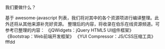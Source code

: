 我们要做什么？

基于 awesome-javascript 列表，我们将对其中的各个资源项进行编译整理。此外还将从其他来源补充好资源。
整理后的内容，将收录在伯乐在线资源频道。可参考已整理的内容：
《jQWidgets：jQuery HTML5 UI组件框架》
《Bootstrap：Web前端开发框架》
《YUI Compressor：JS/CSS压缩工具》
fffdd
